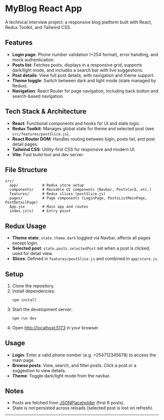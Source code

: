 # MyBlog React App

A technical interview project: a responsive blog platform built with React, Redux Toolkit, and Tailwind CSS.

## Features

- **Login page**: Phone number validation (+254 format), error handling, and mock authentication.
- **Posts list**: Fetches posts, displays in a responsive grid, supports dark/light mode, and includes a search bar with live suggestions.
- **Post details**: View full post details, with navigation and theme support.
- **Theme toggle**: Switch between dark and light mode (state managed by Redux).
- **Navigation**: React Router for page navigation, including back button and search-based navigation.

## Tech Stack & Architecture

- **React**: Functional components and hooks for UI and state logic.
- **Redux Toolkit**: Manages global state for theme and selected post (see `src/features/postSlice.js`).
- **React Router DOM**: Handles routing between login, posts list, and post detail pages.
- **Tailwind CSS**: Utility-first CSS for responsive and modern UI.
- **Vite**: Fast build tool and dev server.

## File Structure

```
src/
  app/           # Redux store setup
  components/    # Reusable UI components (Navbar, PostsCard, etc.)
  features/      # Redux slices (postSlice.js)
  pages/         # Page components (LoginPage, PostsListMainPage, PostDetailPage)
  App.jsx        # Main app and routes
  index.js(x)    # Entry point
```

## Redux Usage

- **Theme state**: `state.theme.dark` toggled via Navbar, affects all pages except login.
- **Selected post**: `state.posts.selectedPost` set when a post is clicked, used for detail view.
- **Slices**: Defined in `features/postSlice.js` and combined in `app/store.js`.

## Setup

1. Clone the repository.
2. Install dependencies:
   ```bash
   npm install
   ```
3. Start the development server:
   ```bash
   npm run dev
   ```
4. Open [http://localhost:5173](http://localhost:5173) in your browser.

## Usage

- **Login**: Enter a valid phone number (e.g. +254712345678) to access the main page.
- **Browse posts**: View, search, and filter posts. Click a post or a suggestion to view details.
- **Theme**: Toggle dark/light mode from the navbar.

## Notes

- Posts are fetched from [JSONPlaceholder](https://jsonplaceholder.typicode.com/posts) (first 6 posts).
- State is not persisted across reloads (selected post is lost on refresh).

---
